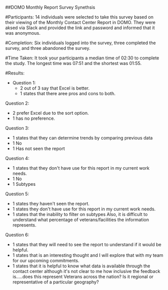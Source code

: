 ##DOMO Monthly Report Survey Synethsis

#Participants:
14 individuals were selected to take this survey based on their viewing of the Monthly Contact Center Report in DOMO.  They were aksed via Slack and provided the link and password 
and informed that it was anonymous.

#Completion:
Six individuals logged into the survey, three completed the survey, and three abandoned the survey.

#Time Taken:
It took your participants a median time of 02:30 to complete the study.  The longest time was 07:51 and the shortest was 01:55.

#Results:
- Question 1: 
  - 2 out of 3 say that Excel is better.
  - 1 states that there aree pros and cons to both.
  
Question 2:  
  - 2 prefer Excel due to the sort option.
  - 1 has no preference.
  
Question 3:
  - 1 states that they can determine trends by comparing previous data
  - 1 No
  - 1 Has not seen the report
  
Question 4:
  - 1 states that they don't have use for this report in my current work needs.
  - 1 No
  - 1 Subtypes

Question 5:  
  - 1 states they haven't seen the report.
  - 1 states they don't have use for this report in my current work needs.
  - 1 states that the inability to filter on subtypes Also, it is difficult to understand what percentage of veterans/facilities the information represents.
  
Question 6:
  - 1 states that they will need to see the report to understand if it would be helpful.
  - 1 states that is an interesting thought and I will explore that with my team for our upcoming commitments.
  - 1 states that it is helpful to know what data is available through the contact center although it's not clear to me how inclusive the feedback is.....does this represent Veterans across the nation? Is it regional or representative of a particular geography?
